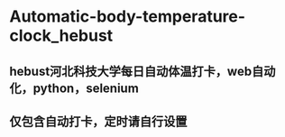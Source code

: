 # Automatic-body-temperature-clock_hebust
## hebust河北科技大学每日自动体温打卡，web自动化，python，selenium
## 仅包含自动打卡，定时请自行设置

